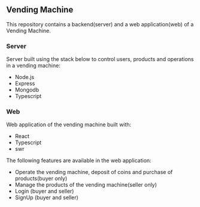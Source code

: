 ## Vending Machine

This repository contains a backend(server) and a web application(web) of a Vending Machine.

### Server

Server built using the stack below to control users, products and operations in a vending machine:

- Node.js
- Express
- Mongodb
- Typescript

### Web

Web application of the vending machine built with:

- React
- Typescript
- swr

The following features are available in the web application:

- Operate the vending machine, deposit of coins and purchase of products(buyer only)
- Manage the products of the vending machine(seller only)
- Login (buyer and seller)
- SignUp (buyer and seller)
